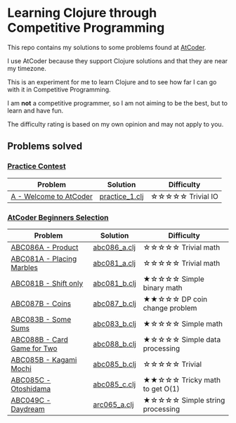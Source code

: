 # Learning Clojure through Competitive Programming

This repo contains my solutions to some problems found at [AtCoder](https://atcoder.jp/home).

I use AtCoder because they support Clojure solutions and that they are near my timezone.

This is an experiment for me to learn Clojure and to see how far I can go with it in Competitive Programming.

I am **not** a competitive programmer, so I am not aiming to be the best, but to learn and have fun.

The difficulty rating is based on my own opinion and may not apply to you.

## Problems solved

### [Practice Contest](https://atcoder.jp/contests/practice)

| Problem                                                                         | Solution                                                     | Difficulty       |
|---------------------------------------------------------------------------------|--------------------------------------------------------------|------------------|
| [A - Welcome to AtCoder](https://atcoder.jp/contests/practice/tasks/practice_1) | [practice_1.clj](src/contests/practice/tasks/practice_1.clj) | ☆☆☆☆☆ Trivial IO |

### [AtCoder Beginners Selection](https://atcoder.jp/contests/abs)

| Problem                                                                       | Solution                                            | Difficulty                     |
|-------------------------------------------------------------------------------|-----------------------------------------------------|--------------------------------|
| [ABC086A - Product](https://atcoder.jp/contests/abs/tasks/abc086_a)           | [abc086_a.clj](src/contests/abs/tasks/abc086_a.clj) | ☆☆☆☆☆ Trivial math             |
| [ABC081A - Placing Marbles](https://atcoder.jp/contests/abs/tasks/abc081_a)   | [abc081_a.clj](src/contests/abs/tasks/abc081_a.clj) | ☆☆☆☆☆ Trivial math             |
| [ABC081B - Shift only](https://atcoder.jp/contests/abs/tasks/abc081_b)        | [abc081_b.clj](src/contests/abs/tasks/abc081_b.clj) | ★☆☆☆☆ Simple binary math       |
| [ABC087B - Coins](https://atcoder.jp/contests/abs/tasks/abc087_b)             | [abc087_b.clj](src/contests/abs/tasks/abc087_b.clj) | ★★☆☆☆ DP coin change problem   |
| [ABC083B - Some Sums](https://atcoder.jp/contests/abs/tasks/abc083_b)         | [abc083_b.clj](src/contests/abs/tasks/abc083_b.clj) | ★☆☆☆☆ Simple math              |
| [ABC088B - Card Game for Two](https://atcoder.jp/contests/abs/tasks/abc088_b) | [abc088_b.clj](src/contests/abs/tasks/abc088_b.clj) | ★☆☆☆☆ Simple data processing   |
| [ABC085B - Kagami Mochi](https://atcoder.jp/contests/abs/tasks/abc085_b)      | [abc085_b.clj](src/contests/abs/tasks/abc085_b.clj) | ☆☆☆☆☆ Trivial                  |
| [ABC085C - Otoshidama](https://atcoder.jp/contests/abs/tasks/abc085_c)        | [abc085_c.clj](src/contests/abs/tasks/abc085_c.clj) | ★★☆☆☆ Tricky math to get O(1)  |
| [ABC049C - Daydream](https://atcoder.jp/contests/abs/tasks/arc065_a)          | [arc065_a.clj](src/contests/abs/tasks/arc065_a.clj) | ★☆☆☆☆ Simple string processing |